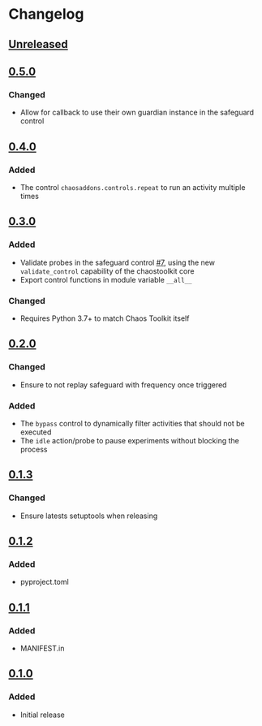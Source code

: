# Changelog

## [Unreleased][]

[Unreleased]: https://github.com/chaostoolkit/chaostoolkit-addons/compare/0.5.0...HEAD

## [0.5.0][]

[0.5.0]: https://github.com/chaostoolkit/chaostoolkit-addons/compare/0.4.0...0.5.0

### Changed

- Allow for callback to use their own guardian instance in the safeguard control

## [0.4.0][]

[0.4.0]: https://github.com/chaostoolkit/chaostoolkit-addons/compare/0.3.0...0.4.0

### Added

- The control `chaosaddons.controls.repeat` to run an activity multiple times

## [0.3.0][]

[0.3.0]: https://github.com/chaostoolkit/chaostoolkit-addons/compare/0.2.0...0.3.0

### Added

- Validate probes in the safeguard control [#7][7], using the new
  `validate_control` capability of the chaostoolkit core
- Export control functions in module variable `__all__`

[7]: https://github.com/chaostoolkit/chaostoolkit-addons/issues/7

### Changed

- Requires Python 3.7+ to match Chaos Toolkit itself

## [0.2.0][]

[0.2.0]: https://github.com/chaostoolkit/chaostoolkit-addons/compare/0.1.3...0.2.0

### Changed

- Ensure to not replay safeguard with frequency once triggered

### Added

-  The `bypass` control to dynamically filter activities that should not be
   executed
-  The `idle` action/probe to pause experiments without blocking the process

## [0.1.3][]

[0.1.3]: https://github.com/chaostoolkit/chaostoolkit-addons/compare/0.1.2...0.1.3

### Changed

-   Ensure latests setuptools when releasing

## [0.1.2][]

[0.1.2]: https://github.com/chaostoolkit/chaostoolkit-addons/compare/0.1.1...0.1.2

### Added

-   pyproject.toml

## [0.1.1][]

[0.1.1]: https://github.com/chaostoolkit/chaostoolkit-addons/compare/0.1.0...0.1.1

### Added

-   MANIFEST.in

## [0.1.0][]

[0.1.0]: https://github.com/chaostoolkit/chaostoolkit-addons/tree/0.1.0

### Added

-   Initial release
